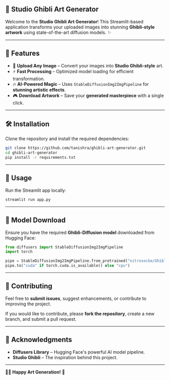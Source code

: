 ## 🎨 Studio Ghibli Art Generator

Welcome to the **Studio Ghibli Art Generator**! This Streamlit-based application transforms your uploaded images into stunning **Ghibli-style artwork** using state-of-the-art diffusion models. ✨

---

## 📌 Features

- 🌄 **Upload Any Image** – Convert your images into **Studio Ghibli-style** art.
- ⚡ **Fast Processing** – Optimized model loading for efficient transformation.
- 🔥 **AI-Powered Magic** – Uses `StableDiffusionImg2ImgPipeline` for **stunning artistic effects**.
- 🎮 **Download Artwork** – Save your **generated masterpiece** with a single click.

---

## 🛠 Installation

Clone the repository and install the required dependencies:

```bash
git clone https://github.com/tanishra/ghibli-art-generator.git
cd ghibli-art-generator
pip install -r requirements.txt
```

---

## 🚀 Usage

Run the Streamlit app locally:

```bash
streamlit run app.py
```

---

## 🏢 Model Download

Ensure you have the required **Ghibli-Diffusion model** downloaded from Hugging Face:

```python
from diffusers import StableDiffusionImg2ImgPipeline
import torch

pipe = StableDiffusionImg2ImgPipeline.from_pretrained("nitrosocke/Ghibli-Diffusion", torch_dtype=torch.float16)
pipe.to("cuda" if torch.cuda.is_available() else "cpu")
```

---

## 🤝 Contributing

Feel free to **submit issues**, suggest enhancements, or contribute to improving the project. 

If you would like to contribute, please **fork the repository**, create a new branch, and submit a pull request.

---

## 🌟 Acknowledgments

- **Diffusers Library** – Hugging Face's powerful AI model pipeline.
- **Studio Ghibli** – The inspiration behind this project.

---

🎨✨ **Happy Art Generation!** 🚀
